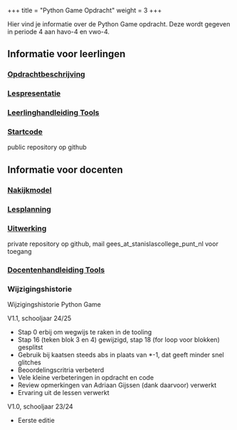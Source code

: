 +++
title = "Python Game Opdracht"
weight = 3
+++

Hier vind je informatie over de Python Game opdracht. Deze wordt gegeven in periode 4 aan havo-4 en vwo-4.

<!--more-->

## Informatie voor leerlingen

### [Opdrachtbeschrijving](./1.%20Opdrachtbeschrijving%20Python%20Game.docx)

### [Lespresentatie](./2.%20Lespresentatie%20Python%20Game%20basisstappen.pptx)

### [Leerlinghandleiding Tools](https://stanislas.informatica.nu/help/codespaces/)

### [Startcode](https://github.com/informaticascw/h4v4-game-template)

public repository op github

## Informatie voor docenten

### [Nakijkmodel](./4.%20Docent%20-%20Nakijkmodel%20Python%20Game.xlsx)

### [Lesplanning](./5.%20Docent%20-%20Lesplanner%20Python%20Game.docx)

### [Uitwerking](https://github.com/informaticascw/h4v4-game-uitwerking)

private repository op github, mail gees_at_stanislascollege_punt_nl voor toegang

### [Docentenhandleiding Tools](https://stanislas.informatica.nu/docenten/github/)

### Wijzigingshistorie

Wijzigingshistorie Python Game

V1.1, schooljaar 24/25
-	Stap 0 erbij om wegwijs te raken in de tooling
-	Stap 16 (teken blok 3 en 4) gewijzigd, stap 18 (for loop voor blokken) gesplitst
-	Gebruik bij kaatsen steeds abs in plaats van *-1, dat geeft minder snel glitches
-	Beoordelingscritria verbeterd
-	Vele kleine verbeteringen in opdracht en code 
-	Review opmerkingen van Adriaan Gijssen (dank daarvoor) verwerkt 
-	Ervaring uit de lessen verwerkt

V1.0, schooljaar 23/24
-	Eerste editie

